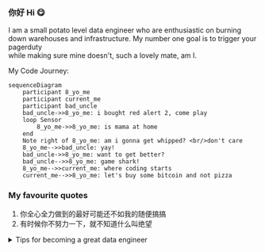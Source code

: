 ### 你好 Hi 😋

I am a small potato level data engineer who are enthusiastic on burning\
down warehouses and infrastructure. My number one goal is to trigger your pagerduty\
while making sure mine doesn't, such a lovely mate, am I.

My Code Journey:

```mermaid
sequenceDiagram
    participant 8_yo_me
    participant current_me
    participant bad_uncle
    bad_uncle->>8_yo_me: i bought red alert 2, come play
    loop Sensor
        8_yo_me->>8_yo_me: is mama at home
    end
    Note right of 8_yo_me: am i gonna get whipped? <br/>don't care
    8_yo_me-->>bad_uncle: yay!
    bad_uncle->>8_yo_me: want to get better?
    bad_uncle-->>8_yo_me: game shark!
    8_yo_me-->>current_me: where coding starts
    current_me-->>8_yo_me: let's buy some bitcoin and not pizza
```

### My favourite quotes
1. 你全心全力做到的最好可能还不如我的随便搞搞
2. 有时候你不努力一下，就不知道什么叫绝望

<details>

<summary>Tips for becoming a great data engineer</summary>
  
All in this [heaven's gate](https://www.youtube.com/watch?v=dQw4w9WgXcQ). << Click!

</details>

